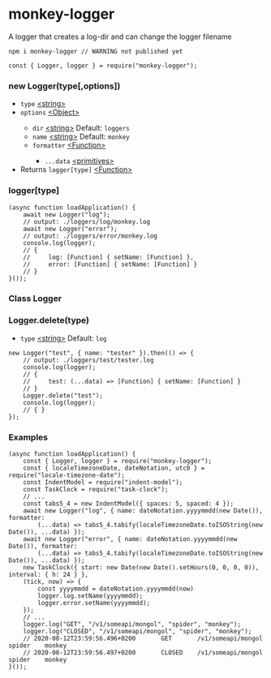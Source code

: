 # monkey-logger
A logger that creates a log-dir and can change the logger filename

<pre><code>npm i monkey-logger // WARNING not published yet

const { Logger, logger } = require("monkey-logger");</code></pre>

<h3>new Logger(type[,options])</h3>
<ul>
    <li><code>type</code> <a href="https://developer.mozilla.org/en-US/docs/Web/JavaScript/Data_structures#String_type">&lt;string&gt;</a></li>
    <li><code>options</code> <a href="https://developer.mozilla.org/en-US/docs/Web/JavaScript/Reference/Global_Objects/Object">&lt;Object&gt;</a></li>
    <ul>
        <li><code>dir</code> <a href="https://developer.mozilla.org/en-US/docs/Web/JavaScript/Data_structures#String_type">&lt;string&gt;</a> Default: <code>loggers</code></li>
        <li><code>name</code> <a href="https://developer.mozilla.org/en-US/docs/Web/JavaScript/Data_structures#String_type">&lt;string&gt;</a> Default: <code>monkey</code></li>
        <li><code>formatter</code> <a href="https://developer.mozilla.org/en-US/docs/Web/JavaScript/Reference/Global_Objects/Function">&lt;Function&gt;</a></li>
        <ul>
            <li><code>...data</code> <a href="https://developer.mozilla.org/en-US/docs/Web/JavaScript/Data_structures#Primitive_values">&lt;primitives&gt;</a></li>
        </ul>
    </ul>
    <li>Returns <code>logger[type]</code> <a href="https://developer.mozilla.org/en-US/docs/Web/JavaScript/Reference/Global_Objects/Function">&lt;Function&gt;</a></li>
</ul>

<h3>logger[type]</h3>
<pre><code>(async function loadApplication() {
    await new Logger("log");
    // output: ./loggers/log/monkey.log
    await new Logger("error");
    // output: ./loggers/error/monkey.log
    console.log(logger);
    // {
    //     log: [Function] { setName: [Function] },
    //     error: [Function] { setName: [Function] }
    // }
}());</code></pre>

<h3>Class Logger</h3>

<h3>Logger.delete(type)</h3>
<ul>
    <li><code>type</code> <a href="https://developer.mozilla.org/en-US/docs/Web/JavaScript/Data_structures#String_type">&lt;string&gt;</a> Default: <code>log</code></li>
</ul>
<pre><code>new Logger("test", { name: "tester" }).then(() => {
    // output: ./loggers/test/tester.log
    console.log(logger); 
    // {
    //     test: (...data) => [Function] { setName: [Function] }
    // }
    Logger.delete("test");
    console.log(logger); 
    // { }
});</code></pre>

<h3>Examples</h3>
<pre><code>(async function loadApplication() {
    const { Logger, logger } = require("monkey-logger");
    const { localeTimezoneDate, dateNotation, utc0 } = require("locale-timezone-date");
    const IndentModel = require("indent-model");
    const TaskClock = require("task-clock");
    // ...
    const tabs5_4 = new IndentModel({ spaces: 5, spaced: 4 });
    await new Logger("log", { name: dateNotation.yyyymmdd(new Date()), formatter: 
        (...data) => tabs5_4.tabify(localeTimezoneDate.toISOString(new Date()), ...data) });
    await new Logger("error", { name: dateNotation.yyyymmdd(new Date()), formatter: 
        (...data) => tabs5_4.tabify(localeTimezoneDate.toISOString(new Date()), ...data) });
    new TaskClock({ start: new Date(new Date().setHours(0, 0, 0, 0)),  interval: { h: 24 } }, 
    (tick, now) => {
        const yyyymmdd = dateNotation.yyyymmdd(now)
        logger.log.setName(yyyymmdd);
        logger.error.setName(yyyymmdd);
    });
    // ...
    logger.log("GET", "/v1/someapi/mongol", "spider", "monkey");
    logger.log("CLOSED", "/v1/someapi/mongol", "spider", "monkey");
    // 2020-08-12T23:59:56.496+0200       GET       /v1/someapi/mongol       spider    monkey
    // 2020-08-12T23:59:56.497+0200       CLOSED    /v1/someapi/mongol       spider    monkey
}());
</code></pre>